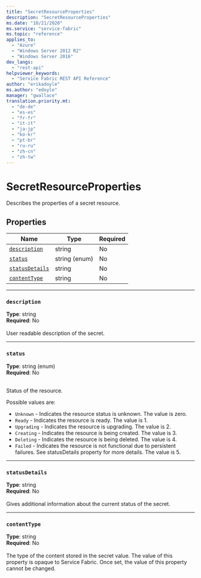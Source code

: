 ```yaml
---
title: "SecretResourceProperties"
description: "SecretResourceProperties"
ms.date: "10/21/2020"
ms.service: "service-fabric"
ms.topic: "reference"
applies_to: 
  - "Azure"
  - "Windows Server 2012 R2"
  - "Windows Server 2016"
dev_langs: 
  - "rest-api"
helpviewer_keywords: 
  - "Service Fabric REST API Reference"
author: "erikadoyle"
ms.author: "edoyle"
manager: "gwallace"
translation.priority.mt: 
  - "de-de"
  - "es-es"
  - "fr-fr"
  - "it-it"
  - "ja-jp"
  - "ko-kr"
  - "pt-br"
  - "ru-ru"
  - "zh-cn"
  - "zh-tw"
---
```

# SecretResourceProperties

Describes the properties of a secret resource.

## Properties
| Name | Type | Required |
| --- | --- | --- |
| [`description`](#description) | string | No |
| [`status`](#status) | string (enum) | No |
| [`statusDetails`](#statusdetails) | string | No |
| [`contentType`](#contenttype) | string | No |

____
### `description`
__Type__: string <br/>
__Required__: No<br/>
<br/>
User readable description of the secret.

____
### `status`
__Type__: string (enum) <br/>
__Required__: No<br/>
<br/>


Status of the resource.

Possible values are: 

  - `Unknown` - Indicates the resource status is unknown. The value is zero.
  - `Ready` - Indicates the resource is ready. The value is 1.
  - `Upgrading` - Indicates the resource is upgrading. The value is 2.
  - `Creating` - Indicates the resource is being created. The value is 3.
  - `Deleting` - Indicates the resource is being deleted. The value is 4.
  - `Failed` - Indicates the resource is not functional due to persistent failures. See statusDetails property for more details. The value is 5.



____
### `statusDetails`
__Type__: string <br/>
__Required__: No<br/>
<br/>
Gives additional information about the current status of the secret.

____
### `contentType`
__Type__: string <br/>
__Required__: No<br/>
<br/>
The type of the content stored in the secret value. The value of this property is opaque to Service Fabric. Once set, the value of this property cannot be changed.
